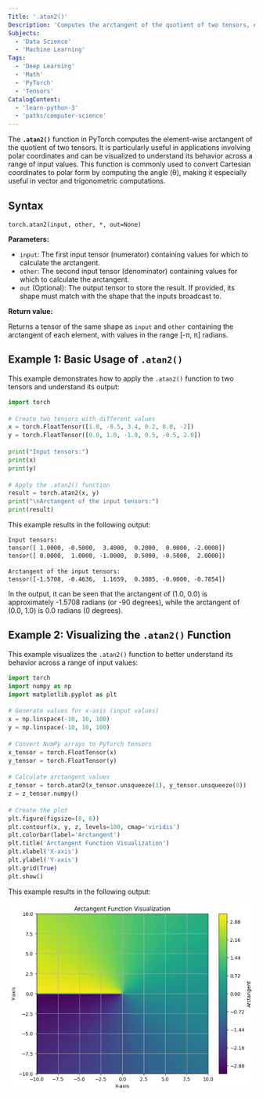 ```yaml
---
Title: '.atan2()'
Description: 'Computes the arctangent of the quotient of two tensors, element-wise.'
Subjects:
  - 'Data Science'
  - 'Machine Learning'
Tags:
  - 'Deep Learning'
  - 'Math'
  - 'PyTorch'
  - 'Tensors'
CatalogContent:
  - 'learn-python-3'
  - 'paths/computer-science'
---
```


The **`.atan2()`** function in PyTorch computes the element-wise arctangent of the quotient of two tensors. It is particularly useful in applications involving polar coordinates and can be visualized to understand its behavior across a range of input values. This function is commonly used to convert Cartesian coordinates to polar form by computing the angle (θ), making it especially useful in vector and trigonometric computations.

## Syntax

```pseudo
torch.atan2(input, other, *, out=None)
```

**Parameters:**

- `input`: The first input tensor (numerator) containing values for which to calculate the arctangent.
- `other`: The second input tensor (denominator) containing values for which to calculate the arctangent.
- `out` (Optional): The output tensor to store the result. If provided, its shape must match with the shape that the inputs broadcast to.

**Return value:**

Returns a tensor of the same shape as `input` and `other` containing the arctangent of each element, with values in the range [-π, π] radians.

## Example 1: Basic Usage of `.atan2()`

This example demonstrates how to apply the `.atan2()` function to two tensors and understand its output:

```py
import torch

# Create two tensors with different values
x = torch.FloatTensor([1.0, -0.5, 3.4, 0.2, 0.0, -2])
y = torch.FloatTensor([0.0, 1.0, -1.0, 0.5, -0.5, 2.0])

print("Input tensors:")
print(x)
print(y)

# Apply the .atan2() function
result = torch.atan2(x, y)
print("\nArctangent of the input tensors:")
print(result)
```

This example results in the following output:

```shell
Input tensors:
tensor([ 1.0000, -0.5000,  3.4000,  0.2000,  0.0000, -2.0000])
tensor([ 0.0000,  1.0000, -1.0000,  0.5000, -0.5000,  2.0000])

Arctangent of the input tensors:
tensor([-1.5708, -0.4636,  1.1659,  0.3805, -0.0000, -0.7854])
```

In the output, it can be seen that the arctangent of (1.0, 0.0) is approximately -1.5708 radians (or -90 degrees), while the arctangent of (0.0, 1.0) is 0.0 radians (0 degrees).

## Example 2: Visualizing the `.atan2()` Function

This example visualizes the `.atan2()` function to better understand its behavior across a range of input values:

```py
import torch
import numpy as np
import matplotlib.pyplot as plt

# Generate values for x-axis (input values)
x = np.linspace(-10, 10, 100)
y = np.linspace(-10, 10, 100)

# Convert NumPy arrays to PyTorch tensors
x_tensor = torch.FloatTensor(x)
y_tensor = torch.FloatTensor(y)

# Calculate arctangent values
z_tensor = torch.atan2(x_tensor.unsqueeze(1), y_tensor.unsqueeze(0))
z = z_tensor.numpy()

# Create the plot
plt.figure(figsize=(8, 6))
plt.contourf(x, y, z, levels=100, cmap='viridis')
plt.colorbar(label='Arctangent')
plt.title('Arctangent Function Visualization')
plt.xlabel('X-axis')
plt.ylabel('Y-axis')
plt.grid(True)
plt.show()
```

This example results in the following output:

![A 2D plot, representing the output for the above .atan2() example, showing a smooth contour with labeled axes](https://raw.githubusercontent.com/Codecademy/docs/main/media/atan2_output1.png)
